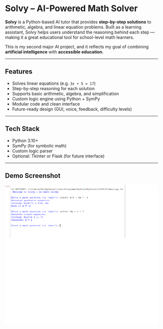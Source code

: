 # Solvy – AI-Powered Math Solver

**Solvy** is a Python-based AI tutor that provides **step-by-step solutions** to arithmetic, algebra, and linear equation problems. Built as a learning assistant, Solvy helps users understand the reasoning behind each step — making it a great educational tool for school-level math learners.

This is my second major AI project, and it reflects my goal of combining **artificial intelligence** with **accessible education**.

---

## Features

-  Solves linear equations (e.g. `3x + 5 = 17`)
-  Step-by-step reasoning for each solution
-  Supports basic arithmetic, algebra, and simplification
-  Custom logic engine using Python + SymPy
-  Modular code and clean interface
-  Future-ready design (GUI, voice, feedback, difficulty levels)

---

##  Tech Stack

- Python 3.10+
- SymPy (for symbolic math)
- Custom logic parser
- Optional: Tkinter or Flask (for future interface)

---

##  Demo Screenshot

![Solvy Demo](solvy.png)
